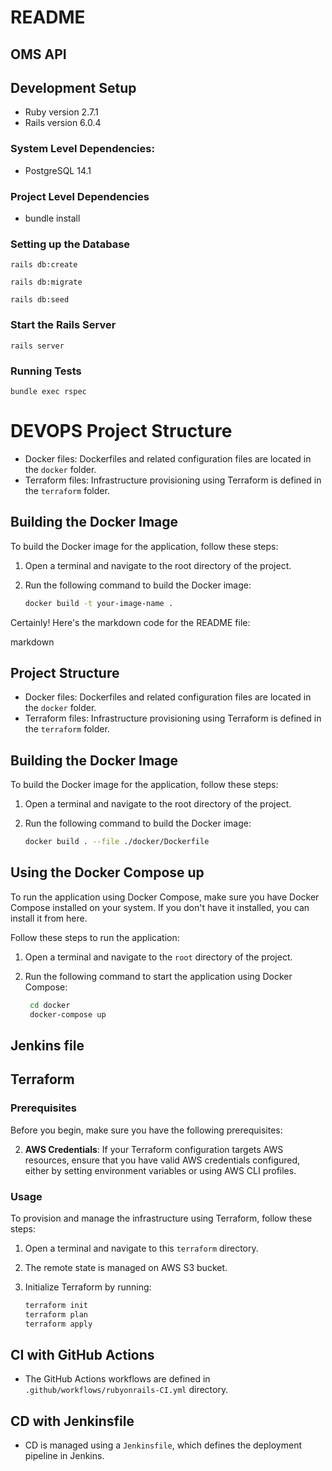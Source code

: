 # README
## OMS API

## Development Setup
- Ruby version 2.7.1
- Rails version 6.0.4
### System Level Dependencies:
- PostgreSQL 14.1
### Project Level Dependencies
- bundle install
### Setting up the Database
```
rails db:create
```
```
rails db:migrate
```
```
rails db:seed
```
### Start the Rails Server
```
rails server
```
### Running Tests
```
bundle exec rspec
```
# DEVOPS Project Structure

- Docker files: Dockerfiles and related configuration files are located in the `docker` folder.
- Terraform files: Infrastructure provisioning using Terraform is defined in the `terraform` folder.

## Building the Docker Image

To build the Docker image for the application, follow these steps:

1. Open a terminal and navigate to the root directory of the project.
2. Run the following command to build the Docker image:

   ```bash
   docker build -t your-image-name .
   ```
Certainly! Here's the markdown code for the README file:

markdown

## Project Structure

- Docker files: Dockerfiles and related configuration files are located in the `docker` folder.
- Terraform files: Infrastructure provisioning using Terraform is defined in the `terraform` folder.

## Building the Docker Image

To build the Docker image for the application, follow these steps:

1. Open a terminal and navigate to the root directory of the project.
2. Run the following command to build the Docker image:

   ```bash
   docker build . --file ./docker/Dockerfile
   ```


## Using the Docker Compose up

To run the application using Docker Compose, make sure you have Docker Compose installed on your system. If you don't have it installed, you can install it from here.

Follow these steps to run the application:

1) Open a terminal and navigate to the `root` directory of the project.

2) Run the following command to start the application using Docker Compose:

   ```bash
    cd docker
    docker-compose up
   ``` 


## Jenkins file


## Terraform
### Prerequisites

Before you begin, make sure you have the following prerequisites:

2. **AWS Credentials**: If your Terraform configuration targets AWS resources, ensure that you have valid AWS credentials configured, either by setting environment variables or using AWS CLI profiles.

### Usage

To provision and manage the infrastructure using Terraform, follow these steps:

1. Open a terminal and navigate to this `terraform` directory.

2. The remote state is managed on AWS S3 bucket. 

3. Initialize Terraform by running:

   ```bash
   terraform init
   terraform plan
   terraform apply
   ```

## CI with GitHub Actions

- The GitHub Actions workflows are defined in `.github/workflows/rubyonrails-CI.yml` directory.


## CD with Jenkinsfile
- CD is managed using a `Jenkinsfile`, which defines the deployment pipeline in Jenkins.


